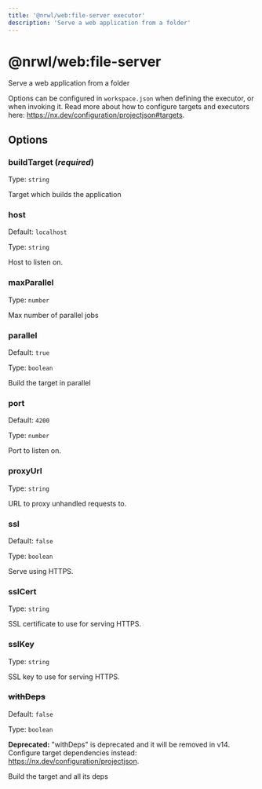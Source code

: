 ```yaml
---
title: '@nrwl/web:file-server executor'
description: 'Serve a web application from a folder'
---
```


# @nrwl/web:file-server

Serve a web application from a folder

Options can be configured in `workspace.json` when defining the executor, or when invoking it. Read more about how to configure targets and executors here: https://nx.dev/configuration/projectjson#targets.

## Options

### buildTarget (_**required**_)

Type: `string`

Target which builds the application

### host

Default: `localhost`

Type: `string`

Host to listen on.

### maxParallel

Type: `number`

Max number of parallel jobs

### parallel

Default: `true`

Type: `boolean`

Build the target in parallel

### port

Default: `4200`

Type: `number`

Port to listen on.

### proxyUrl

Type: `string`

URL to proxy unhandled requests to.

### ssl

Default: `false`

Type: `boolean`

Serve using HTTPS.

### sslCert

Type: `string`

SSL certificate to use for serving HTTPS.

### sslKey

Type: `string`

SSL key to use for serving HTTPS.

### ~~withDeps~~

Default: `false`

Type: `boolean`

**Deprecated:** "withDeps" is deprecated and it will be removed in v14. Configure target dependencies instead: https://nx.dev/configuration/projectjson.

Build the target and all its deps
